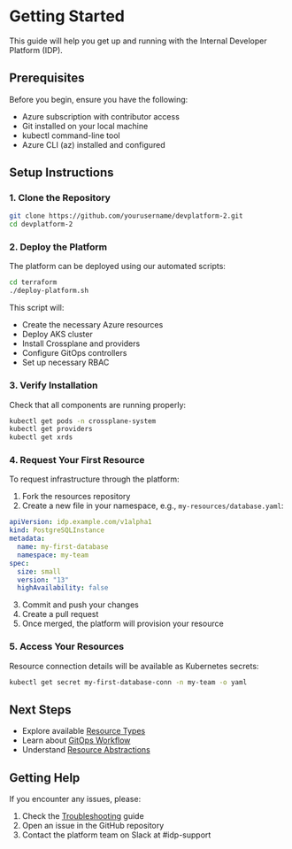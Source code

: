 # Getting Started

This guide will help you get up and running with the Internal Developer Platform (IDP).

## Prerequisites

Before you begin, ensure you have the following:

- Azure subscription with contributor access
- Git installed on your local machine
- kubectl command-line tool
- Azure CLI (az) installed and configured

## Setup Instructions

### 1. Clone the Repository

```bash
git clone https://github.com/yourusername/devplatform-2.git
cd devplatform-2
```

### 2. Deploy the Platform

The platform can be deployed using our automated scripts:

```bash
cd terraform
./deploy-platform.sh
```

This script will:
- Create the necessary Azure resources
- Deploy AKS cluster
- Install Crossplane and providers
- Configure GitOps controllers
- Set up necessary RBAC

### 3. Verify Installation

Check that all components are running properly:

```bash
kubectl get pods -n crossplane-system
kubectl get providers
kubectl get xrds
```

### 4. Request Your First Resource

To request infrastructure through the platform:

1. Fork the resources repository
2. Create a new file in your namespace, e.g., `my-resources/database.yaml`:

```yaml
apiVersion: idp.example.com/v1alpha1
kind: PostgreSQLInstance
metadata:
  name: my-first-database
  namespace: my-team
spec:
  size: small
  version: "13"
  highAvailability: false
```

3. Commit and push your changes
4. Create a pull request
5. Once merged, the platform will provision your resource

### 5. Access Your Resources

Resource connection details will be available as Kubernetes secrets:

```bash
kubectl get secret my-first-database-conn -n my-team -o yaml
```

## Next Steps

- Explore available [Resource Types](/guide/resource-types)
- Learn about [GitOps Workflow](/architecture/gitops-workflow)
- Understand [Resource Abstractions](/architecture/resource-abstractions)

## Getting Help

If you encounter any issues, please:
1. Check the [Troubleshooting](/guide/troubleshooting) guide
2. Open an issue in the GitHub repository
3. Contact the platform team on Slack at #idp-support
